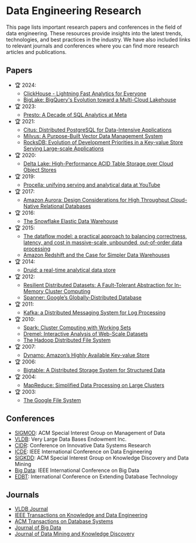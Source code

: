 # Data Engineering Research

This page lists important research papers and conferences in the field of data engineering. These resources provide insights into the latest trends, technologies, and best practices in the industry.
We have also included links to relevant journals and conferences where you can find more research articles and publications.

## Papers

- 🏆 2024:
  - [ClickHouse - Lightning Fast Analytics for Everyone](https://www.vldb.org/pvldb/vol17/p3731-schulze.pdf)
  - [BigLake: BigQuery's Evolution toward a Multi-Cloud Lakehouse](https://dl.acm.org/doi/pdf/10.1145/3626246.3653388)
- 🏆 2023:
  - [Presto: A Decade of SQL Analytics at Meta](https://research.facebook.com/file/965459034890003/Presto--A-Decade-of-SQL-Analytics-at-Meta.pdf)
- 🏆 2021:
  - [Citus: Distributed PostgreSQL for Data-Intensive Applications](https://dl.acm.org/doi/pdf/10.1145/3448016.3457551)
  - [Milvus: A Purpose-Built Vector Data Management System](https://dl.acm.org/doi/pdf/10.1145/3448016.3457550)
  - [RocksDB: Evolution of Development Priorities in a Key-value Store Serving Large-scale Applications](https://dl.acm.org/doi/pdf/10.1145/3483840)
- 🏆 2020:
  - [Delta Lake: High-Performance ACID Table Storage over Cloud Object Stores](https://vldb.org/pvldb/vol13/p3411-armbrust.pdf)
- 🏆 2019:
  - [Procella: unifying serving and analytical data at YouTube](https://research.google/pubs/procella-unifying-serving-and-analytical-data-at-youtube/)
- 🏆 2017:
  - [Amazon Aurora: Design Considerations for High Throughput Cloud-Native Relational Databases](https://www.amazon.science/publications/amazon-aurora-design-considerations-for-high-throughput-cloud-native-relational-databases)
- 🏆 2016:
  - [The Snowflake Elastic Data Warehouse](https://dl.acm.org/doi/pdf/10.1145/2882903.2903741)
- 🏆 2015:
  - [The dataflow model: a practical approach to balancing correctness, latency, and cost in massive-scale, unbounded, out-of-order data processing](https://static.googleusercontent.com/media/research.google.com/en//pubs/archive/43864.pdf)
  - [Amazon Redshift and the Case for Simpler Data Warehouses](https://www.amazon.science/publications/amazon-redshift-and-the-case-for-simpler-data-warehouses)
- 🏆 2014:
  - [Druid: a real-time analytical data store](http://static.druid.io/docs/druid.pdf)
- 🏆 2012:
  - [Resilient Distributed Datasets: A Fault-Tolerant Abstraction for In-Memory Cluster Computing](https://www.usenix.org/system/files/conference/nsdi12/nsdi12-final138.pdf)
  - [Spanner: Google’s Globally-Distributed Database](https://storage.googleapis.com/pub-tools-public-publication-data/pdf/39932.pdf)
- 🏆 2011:
  - [Kafka: a Distributed Messaging System for Log Processing](https://notes.stephenholiday.com/Kafka.pdf)
- 🏆 2010:
  - [Spark: Cluster Computing with Working Sets](https://www.usenix.org/system/files/conference/nsdi10/nsdi10-final138.pdf)
  - [Dremel: Interactive Analysis of Web-Scale Datasets](https://vldb.org/pvldb/vol13/p3461-melnik.pdf)
  - [The Hadoop Distributed File System](https://pages.cs.wisc.edu/~akella/CS838/F15/838-CloudPapers/hdfs.pdf)
- 🏆 2007:
  - [Dynamo: Amazon’s Highly Available Key-value Store](https://www.allthingsdistributed.com/files/amazon-dynamo-sosp2007.pdf)
- 🏆 2006:
  - [Bigtable: A Distributed Storage System for Structured Data](https://static.googleusercontent.com/media/research.google.com/en//archive/bigtable-osdi06.pdf)
- 🏆 2004:
  - [MapReduce: Simplified Data Processing on Large Clusters](https://research.google/pubs/pub62/)
- 🏆 2003:
  - [The Google File System](https://research.google/pubs/the-google-file-system/)

## Conferences

- [SIGMOD](https://sigmod.org/): ACM Special Interest Group on Management of Data
- [VLDB](http://www.vldb.org/): Very Large Data Bases Endowment Inc. 
- [CIDR](http://cidrdb.org/): Conference on Innovative Data Systems Research 
- [ICDE](https://ieee-icde.org/): IEEE International Conference on Data Engineering
- [SIGKDD](https://www.kdd.org/): ACM Special Interest Group on Knowledge Discovery and Data Mining
- [Big Data](https://www.bigdataieee.org/): IEEE International Conference on Big Data
- [EDBT](https://edbt.org/): International Conference on Extending Database Technology

## Journals

- [VLDB Journal](https://www.springer.com/journal/778)
- [IEEE Transactions on Knowledge and Data Engineering](https://www.computer.org/csdl/journal/tk)
- [ACM Transactions on Database Systems](https://dl.acm.org/journal/tods)
- [Journal of Big Data](https://journalofbigdata.springeropen.com/)
- [Journal of Data Mining and Knowledge Discovery](https://www.springer.com/journal/10618)
